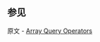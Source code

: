 ## 参见

原文 - [Array Query Operators]( https://docs.mongodb.com/manual/reference/operator/query-array/ )

